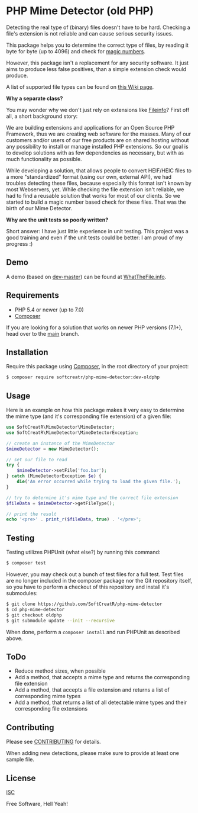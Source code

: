 # PHP Mime Detector (old PHP)

Detecting the real type of (binary) files doesn't have to be hard. Checking a file's extension is not reliable and can cause serious security issues.

This package helps you to determine the correct type of files, by reading it byte for byte (up to 4096) and check for [magic numbers](http://en.wikipedia.org/wiki/Magic_number_(programming)#Magic_numbers_in_files).

However, this package isn't a replacement for any security software. It just aims to produce less false positives, than a simple extension check would produce.

A list of supported file types can be found on [this Wiki page](https://github.com/SoftCreatR/php-mime-detector/wiki/Supported-file-types).

__Why a separate class?__

You may wonder why we don't just rely on extensions like [Fileinfo](https://secure.php.net/manual/en/book.fileinfo.php)? First off all, a short background story:

We are building extensions and applications for an Open Source PHP Framework, thus we are creating web software for the masses. Many of our customers and/or users of our free products are on shared hosting without any possibility to install or manage installed PHP extensions. So our goal is to develop solutions with as few dependencies as necessary, but with as much functionality as possible.

While developing a solution, that allows people to convert HEIF/HEIC files to a more "standardized" format (using our own, external API), we had troubles detecting these files, because especially this format isn't known by most Webservers, yet. While checking the file extension isn't reliable, we had to find a reusable solution that works for most of our clients. So we started to build a magic number based check for these files. That was the birth of our Mime Detector.

__Why are the unit tests so poorly written?__

Short answer: I have just little experience in unit testing. This project was a good training and even if the unit tests could be better: I am proud of my progress :)

## Demo

A demo (based on [dev-master](https://github.com/SoftCreatR/php-mime-detector/archive/master.zip)) can be found at [WhatTheFile.info](https://www.whatthefile.info).

## Requirements

-   PHP 5.4 or newer (up to 7.0)
-   [Composer](https://getcomposer.org)

If you are looking for a solution that works on newer PHP versions (7.1+), head over to the [main](https://github.com/SoftCreatR/php-mime-detector/tree/main) branch.

## Installation

Require this package using [Composer](https://getcomposer.org/), in the root directory of your project:

``` bash
$ composer require softcreatr/php-mime-detector:dev-oldphp
```

## Usage

Here is an example on how this package makes it very easy to determine the mime type (and it's corresponding file extension) of a given file:

```php
use SoftCreatR\MimeDetector\MimeDetector;
use SoftCreatR\MimeDetector\MimeDetectorException;

// create an instance of the MimeDetector
$mimeDetector = new MimeDetector();

// set our file to read
try {
    $mimeDetector->setFile('foo.bar');
} catch (MimeDetectorException $e) {
    die('An error occurred while trying to load the given file.');
}

// try to determine it's mime type and the correct file extension
$fileData = $mimeDetector->getFileType();

// print the result
echo '<pre>' . print_r($fileData, true) . '</pre>';
```

## Testing

Testing utilizes PHPUnit (what else?) by running this command:

``` bash
$ composer test
```

However, you may check out a bunch of test files for a full test. Test files are no longer included in the composer package nor the Git repository itself, so you have to perform a checkout of this repository and install it's submodules:

``` bash
$ git clone https://github.com/SoftCreatR/php-mime-detector
$ cd php-mime-detector
$ git checkout oldphp
$ git submodule update --init --recursive
```

When done, perform a `composer install` and run PHPUnit as described above.

## ToDo

-   Reduce method sizes, when possible
-   Add a method, that accepts a mime type and returns the corresponding file extension
-   Add a method, that accepts a file extension and returns a list of corresponding mime types
-   Add a method, that returns a list of all detectable mime types and their corresponding file extensions

## Contributing

Please see [CONTRIBUTING](CONTRIBUTING.md) for details.

When adding new detections, please make sure to provide at least one sample file.

## License

[ISC](LICENSE.md)

Free Software, Hell Yeah!
